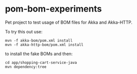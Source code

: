 # pom-bom-experiments

Pet project to test usage of BOM files for Akka and Akka-HTTP.

To try this out use:

```
mvn -f akka-bom/pom.xml install
mvn -f akka-http-bom/pom.xml install
```

to install the fake BOMs and then:

```
cd app/shopping-cart-service-java
mvn dependency:tree
```